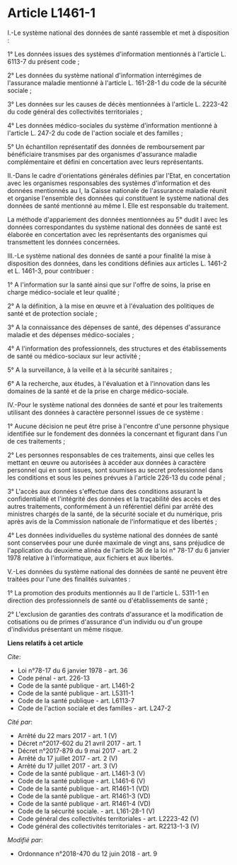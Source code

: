 # Article L1461-1

I.-Le système national des données de santé rassemble et met à disposition : 

1° Les données issues des systèmes d'information mentionnés à l'article L. 6113-7 du présent code ; 

2° Les données du système national d'information interrégimes de l'assurance maladie mentionné à l'article L. 161-28-1 du
code de la sécurité sociale ; 

3° Les données sur les causes de décès mentionnées à l'article L. 2223-42 du code général des collectivités territoriales ; 

4° Les données médico-sociales du système d'information mentionné à l'article L. 247-2 du code de l'action sociale et des
familles ; 

5° Un échantillon représentatif des données de remboursement par bénéficiaire transmises par des organismes d'assurance
maladie complémentaire et défini en concertation avec leurs représentants. 

II.-Dans le cadre d'orientations générales définies par l'Etat, en concertation avec les organismes responsables des systèmes
d'information et des données mentionnés au I, la Caisse nationale de l'assurance maladie   réunit et organise l'ensemble des
données qui constituent le système national des données de santé mentionné au même I. Elle est responsable du traitement. 

La méthode d'appariement des données mentionnées au 5° dudit I avec les données correspondantes du système national des
données de santé est élaborée en concertation avec les représentants des organismes qui transmettent les données concernées. 

III.-Le système national des données de santé a pour finalité la mise à disposition des données, dans les conditions définies
aux articles L. 1461-2 et L. 1461-3, pour contribuer : 

1° A l'information sur la santé ainsi que sur l'offre de soins, la prise en charge médico-sociale et leur qualité ; 

2° A la définition, à la mise en œuvre et à l'évaluation des politiques de santé et de protection sociale ; 

3° A la connaissance des dépenses de santé, des dépenses d'assurance maladie et des dépenses médico-sociales ; 

4° A l'information des professionnels, des structures et des établissements de santé ou médico-sociaux sur leur activité ; 

5° A la surveillance, à la veille et à la sécurité sanitaires ; 

6° A la recherche, aux études, à l'évaluation et à l'innovation dans les domaines de la santé et de la prise en charge
médico-sociale. 

IV.-Pour le système national des données de santé et pour les traitements utilisant des données à caractère personnel issues
de ce système : 

1° Aucune décision ne peut être prise à l'encontre d'une personne physique identifiée sur le fondement des données la
concernant et figurant dans l'un de ces traitements ; 

2° Les personnes responsables de ces traitements, ainsi que celles les mettant en œuvre ou autorisées à accéder aux données à
caractère personnel qui en sont issues, sont soumises au secret professionnel dans les conditions et sous les peines prévues
à l'article 226-13 du code pénal ; 

3° L'accès aux données s'effectue dans des conditions assurant la confidentialité et l'intégrité des données et la
traçabilité des accès et des autres traitements, conformément à un référentiel défini par arrêté des ministres chargés de la
santé, de la sécurité sociale et du numérique, pris après avis de la Commission nationale de l'informatique et des
libertés ; 

4° Les données individuelles du système national des données de santé sont conservées pour une durée maximale de vingt ans,
sans préjudice de l'application du deuxième alinéa de l'article 36 de la loi n° 78-17 du 6 janvier 1978 relative à
l'informatique, aux fichiers et aux libertés. 

V.-Les données du système national des données de santé ne peuvent être traitées pour l'une des finalités suivantes : 

1° La promotion des produits mentionnés au II de l'article L. 5311-1 en direction des professionnels de santé ou
d'établissements de santé ; 

2° L'exclusion de garanties des contrats d'assurance et la modification de cotisations ou de primes d'assurance d'un individu
ou d'un groupe d'individus présentant un même risque.

**Liens relatifs à cet article**

_Cite_:

  - Loi n°78-17 du 6 janvier 1978 - art. 36
  - Code pénal - art. 226-13
  - Code de la santé publique - art. L1461-2
  - Code de la santé publique - art. L5311-1
  - Code de la santé publique - art. L6113-7
  - Code de l'action sociale et des familles - art. L247-2

_Cité par_:

  - Arrêté du 22 mars 2017 - art. 1 (V)
  - Décret n°2017-602 du 21 avril 2017 - art. 1
  - Décret n°2017-879 du 9 mai 2017 - art. 2
  - Arrêté du 17 juillet 2017 - art. 2 (V)
  - Arrêté du 17 juillet 2017 - art. 3 (V)
  - Code de la santé publique - art. L1461-3 (V)
  - Code de la santé publique - art. L1461-6 (V)
  - Code de la santé publique - art. R1461-1 (VD)
  - Code de la santé publique - art. R1461-3 (VD)
  - Code de la santé publique - art. R1461-4 (VD)
  - Code de la sécurité sociale. - art. L161-28-1 (V)
  - Code général des collectivités territoriales - art. L2223-42 (V)
  - Code général des collectivités territoriales - art. R2213-1-3 (V)

_Modifié par_:

  - Ordonnance n°2018-470 du 12 juin 2018 - art. 9
